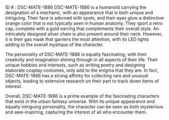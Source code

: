 ID # : DSC-MATE-1886
DSC-MATE-1886 is a humanoid carrying the designation of a mechanic, with an appearance that is both unique and intriguing. Their face is adorned with spots, and their eyes glow a distinctive orange color that is not typically seen in human anatomy. They sport a retro cap, complete with a gold earring that complements their overall style. An intricately designed silver chain is also present around their neck. However, it is their gas mask that garners the most attention, with its LED lights adding to the overall mystique of the character.

The personality of DSC-MATE-1886 is equally fascinating, with their creativity and imagination shining through in all aspects of their life. Their unique hobbies and interests, such as writing poetry and designing elaborate cosplay costumes, only add to the enigma that they are. In fact, DSC-MATE-1886 has a strong affinity for collecting rare and unusual objects, leading to extensive research on their part to track down items of interest.

Overall, DSC-MATE-1886 is a prime example of the fascinating characters that exist in the urban fantasy universe. With its unique appearance and equally intriguing personality, the character can be seen as both mysterious and awe-inspiring, capturing the interest of all who encounter them.